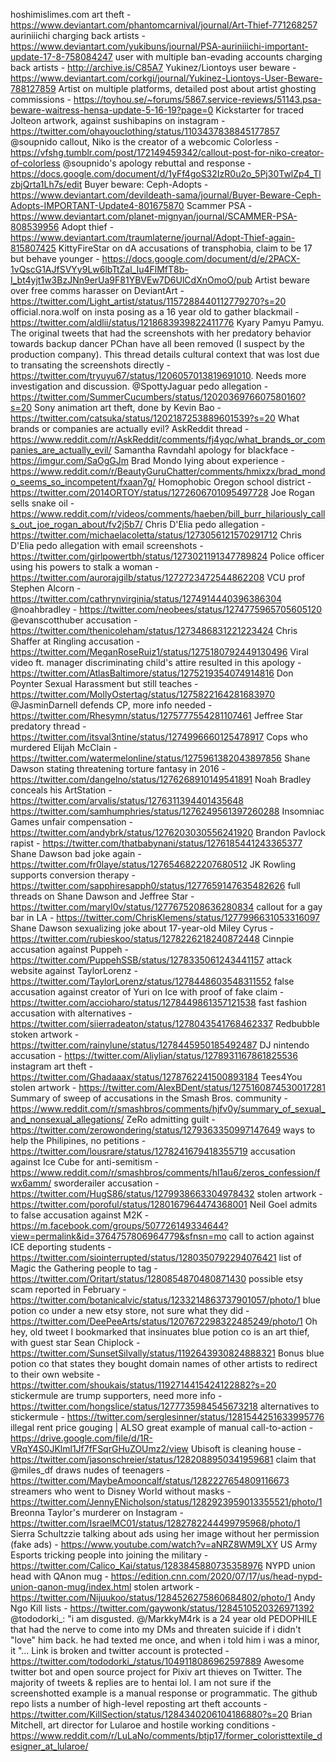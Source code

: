 hoshimislimes.com art theft - https://www.deviantart.com/phantomcarnival/journal/Art-Thief-771268257
auriniiichi charging back artists - https://www.deviantart.com/yukibuns/journal/PSA-auriniiichi-important-update-17-8-758084247
user with multiple ban-evading accounts charging back artists - http://archive.is/C85A7
Yukinez/Liontoys user beware - https://www.deviantart.com/corkgi/journal/Yukinez-Liontoys-User-Beware-788127859
Artist on multiple platforms, detailed post about artist ghosting commissions - https://toyhou.se/~forums/5867.service-reviews/51143.psa-beware-waitress-hensa-update-5-16-19?page=0
Kickstarter for traced Jolteon artwork, against sushibapins on instagram - https://twitter.com/ohayouclothing/status/1103437838845177857
@soupnido callout, Niko is the creator of a webcomic Colorless - https://vfshg.tumblr.com/post/172149459342/callout-post-for-niko-creator-of-colorless
@soupnido's apology rebuttal and response - https://docs.google.com/document/d/1yFf4goS32IzR0u2o_5Pj30TwlZp4_TlzbjQrta1Lh7s/edit
Buyer beware: Ceph-Adopts - https://www.deviantart.com/devildeath-sama/journal/Buyer-Beware-Ceph-Adopts-IMPORTANT-Update4-801675870
Scammer PSA - https://www.deviantart.com/planet-mignyan/journal/SCAMMER-PSA-808539956
Adopt thief - https://www.deviantart.com/traumlaterne/journal/Adopt-Thief-again-815807425
KittyFireStar on dA accusations of transphobia, claim to be 17 but behave younger - https://docs.google.com/document/d/e/2PACX-1vQscG1AJfSVYy9Lw6lbTtZal_Iu4FlMfT8b-I_bt4yjt1w3BzJNn9erUa9F81YBVEw7D6UlCdXnOmoO/pub
Artist beware over free comms harasser on DeviantArt - https://twitter.com/Light_artist/status/1157288440112779270?s=20
official.nora.wolf on insta posing as a 16 year old to gather blackmail - https://twitter.com/aldlii/status/1218683939822411776
Kyary Pamyu Pamyu. The original tweets that had the screenshots with her predatory behavior towards backup dancer PChan have all been removed (I suspect by the production company). This thread details cultural context that was lost due to transating the screenshots directly - https://twitter.com/tryuyu67/status/1206057013819691010. Needs more investigation and discussion.
@SpottyJaguar pedo allegation - https://twitter.com/SummerCucumbers/status/1202036976607580160?s=20
Sony animation art theft, done by Kevin Bao - https://twitter.com/catsuka/status/1202187253889601539?s=20
What brands or companies are actually evil? AskReddit thread - https://www.reddit.com/r/AskReddit/comments/fj4yqc/what_brands_or_companies_are_actually_evil/
Samantha Ravndahl apology for blackface - https://imgur.com/SaOgGJm
Brad Mondo lying about experience - https://www.reddit.com/r/BeautyGuruChatter/comments/hmixzx/brad_mondo_seems_so_incompetent/fxaan7g/
Homophobic Oregon school district - https://twitter.com/2014ORTOY/status/1272606701095497728
Joe Rogan sells snake oil - https://www.reddit.com/r/videos/comments/haeben/bill_burr_hilariously_calls_out_joe_rogan_about/fv2j5b7/
Chris D'Elia pedo allegation - https://twitter.com/michaelacoletta/status/1273056121570291712
Chris D'Elia pedo allegation with email screenshots - https://twitter.com/girlpowertbh/status/1273021191347789824
Police officer using his powers to stalk a woman - https://twitter.com/aurorajgilb/status/1272723472544862208
VCU prof Stephen Alcorn - https://twitter.com/cathrynvirginia/status/1274914440396386304
@noahbradley - https://twitter.com/neobees/status/1274775965705605120
@evanscotthuber accusation - https://twitter.com/thenicoleham/status/1273486831221223424
Chris Shaffer at Ringling accusation - https://twitter.com/MeganRoseRuiz1/status/1275180792449130496
Viral video ft. manager discriminating child's attire resulted in this apology - https://twitter.com/AtlasBaltimore/status/1275219354074914816
Don Poynter Sexual Harassment but still teaches - https://twitter.com/MollyOstertag/status/1275822164281683970
@JasminDarnell defends CP, more info needed - https://twitter.com/Rhesymn/status/1275777554281107461
Jeffree Star predatory thread - https://twitter.com/itsval3ntine/status/1274996660125478917
Cops who murdered Elijah McClain - https://twitter.com/watermelonline/status/1275961382043897856
Shane Dawson stating threatening torture fantasy in 2016 - https://twitter.com/dangelno/status/1276268910149541891
Noah Bradley conceals his ArtStation - https://twitter.com/arvalis/status/1276311394401435648
https://twitter.com/samhumphries/status/1276249561397260288
Insomniac Games unfair compensation - https://twitter.com/andybrk/status/1276203030556241920
Brandon Pavlock rapist - https://twitter.com/thatbabynani/status/1276185441243365377
Shane Dawson bad joke again - https://twitter.com/fr0laye/status/1276546822207680512
JK Rowling supports conversion therapy - https://twitter.com/sapphiresapph0/status/1277659147635482626
full threads on Shane Dawson and Jeffree Star - https://twitter.com/maryI0v/status/1277675208636280834
callout for a gay bar in LA - https://twitter.com/ChrisKlemens/status/1277996631053316097
Shane Dawson sexualizing joke about 17-year-old Miley Cyrus - https://twitter.com/rubieskoo/status/1278226218240872448
Cinnpie accusation against Puppeh - https://twitter.com/PuppehSSB/status/1278335061243441157
attack website against TaylorLorenz - https://twitter.com/TaylorLorenz/status/1278448603548311552
false accusation against creator of Yuri on Ice with proof of fake claim - https://twitter.com/accioharo/status/1278449861357121538
fast fashion accusation with alternatives - https://twitter.com/siierradeaton/status/1278043541768462337
Redbubble stoken artwork - https://twitter.com/rainylune/status/1278445950185492487
DJ nintendo accusation - https://twitter.com/Aliylian/status/1278931167861825536
instagram art theft - https://twitter.com/Ghadaaax/status/1278762241500893184
Tees4You stolen artwork - https://twitter.com/AlexBDent/status/1275160874530017281
Summary of sweep of accusations in the Smash Bros. community - https://www.reddit.com/r/smashbros/comments/hjfv0y/summary_of_sexual_and_nonsexual_allegations/
ZeRo admitting guilt - https://twitter.com/zerowondering/status/1279363350997147649
ways to help the Philipines, no petitions - https://twitter.com/lousrare/status/1278241679418355719
accusation against Ice Cube for anti-semitism - https://www.reddit.com/r/smashbros/comments/hl1au6/zeros_confession/fwx6amm/
sworderailer accusation - https://twitter.com/HugS86/status/1279938663304978432
stolen artwork - https://twitter.com/poroful/status/1280167964474368001
Neil Goel admits to false accusation against M2K - https://m.facebook.com/groups/507726149334644?view=permalink&id=3764757806964779&sfnsn=mo
call to action against ICE deporting students - https://twitter.com/siointerrupted/status/1280350792294076421
list of Magic the Gathering people to tag - https://twitter.com/Oritart/status/1280854870480871430
possible etsy scam reported in February - https://twitter.com/botanicalvic/status/1233214863737901057/photo/1
blue potion co under a new etsy store, not sure what they did - https://twitter.com/DeePeeArts/status/1207672298322485249/photo/1
Oh hey, old tweet I bookmarked that insinuates blue potion co is an art thief, with guest star Sean Chiplock - https://twitter.com/SunsetSilvally/status/1192643930824888321
Bonus blue potion co that states they bought domain names of other artists to redirect to their own website - https://twitter.com/shoukais/status/1192714415424122882?s=20
stickermule are trump supporters, need more info - https://twitter.com/hongslice/status/1277735984545673218
alternatives to stickermule - https://twitter.com/serglesinner/status/1281544251633995776
illegal rent price gouging | ALSO great example of manual call-to-action - https://drive.google.com/file/d/1R-VRqY4S0JKlml1Jf7fFSqrGHuZOUmz2/view
Ubisoft is cleaning house - https://twitter.com/jasonschreier/status/1282088950341959681
claim that @miles_df draws nudes of teenagers - https://twitter.com/MaybeAmooncalf/status/1282227654809116673
streamers who went to Disney World without masks - https://twitter.com/JennyENicholson/status/1282923959013355521/photo/1
Breonna Taylor's murderer on Instagram - https://twitter.com/IsraelMC01/status/1282782244499795968/photo/1
Sierra Schultzzie talking about ads using her image without her permission (fake ads) - https://www.youtube.com/watch?v=aNRZ8WM9LXY
US Army Esports tricking people into joining the military - https://twitter.com/Calico_Kai/status/1283845880735358976
NYPD union head with QAnon mug - https://edition.cnn.com/2020/07/17/us/head-nypd-union-qanon-mug/index.html
stolen artwork - https://twitter.com/Nijuukoo/status/1284526275860684802/photo/1
Andy Ngo Kill lists - https://twitter.com/gaywonk/status/1284510520326971392
@tododorki_: "i am disgusted. @/MarkkyM4rk is a 24 year old PEDOPHILE that had the nerve to come into my DMs and threaten suicide if i didn't "love" him back. he had texted me once, and when i told him i was a minor, it "... Link is broken and twitter account is protected - https://twitter.com/tododorki_/status/1049118086962597889
Awesome twitter bot and open source project for Pixiv art thieves on Twitter. The majority of tweets & replies are to hentai lol. I am not sure if the screenshotted example is a manual response or programmatic. The github repo lists a number of high-level reposting art theft accounts - https://twitter.com/KillSection/status/1284340206104186880?s=20
Brian Mitchell, art director for Lularoe and hostile working conditions - https://www.reddit.com/r/LuLaNo/comments/btjp17/former_coloristtextile_designer_at_lularoe/